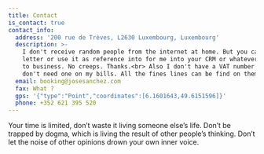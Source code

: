 ```yaml
---
title: Contact
is_contact: true
contact_info:
  address: '200 rue de Trèves, L2630 Luxembourg, Luxembourg'
  description: >-
    I don't receive random people from the internet at home. But you can send me
    letter or use it as reference into for me into your CRM or whatever related
    to business. No creeps. Thanks.<br> Also I don't have a VAT number since I
    don't need one on my bills. All the fines lines can be find on them.
  email: booking@josesanchez.com
  fax: What ?
  gps: '{"type":"Point","coordinates":[6.1601643,49.6151596]}'
  phone: +352 621 395 520
---
```


Your time is limited, don’t waste it living someone else’s life. Don’t be trapped
by dogma, which is living the result of other people’s thinking.
Don’t let the noise of other opinions drown
your own inner voice.
